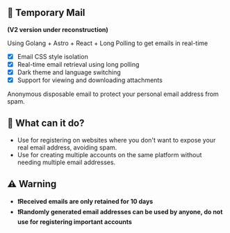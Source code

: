 ## 📮 Temporary Mail

**(V2 version under reconstruction)**

Using Golang + Astro + React + Long Polling to get emails in real-time

- [x] Email CSS style isolation
- [x] Real-time email retrieval using long polling
- [x] Dark theme and language switching
- [x] Support for viewing and downloading attachments

Anonymous disposable email to protect your personal email address from spam.

## 🎉 What can it do?

- Use for registering on websites where you don't want to expose your real email address, avoiding spam.
- Use for creating multiple accounts on the same platform without needing multiple email addresses.

## ⚠️ Warning

- **❗Received emails are only retained for 10 days**
- **❗Randomly generated email addresses can be used by anyone, do not use for registering important accounts**